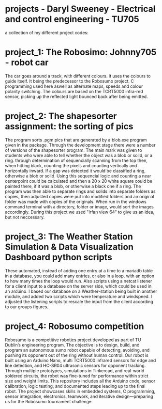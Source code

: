 # projects - Daryl Sweeney - Electrical and control engineering - TU705
a collection of my different project codes:
# project_1: The Robosimo: Johnny705 - robot car
The car goes around a track, with different colours. It uses the colours to guide itself. It being the predecessor to the Robosumo project.
C programming used here aswell as alternate maps, speeds and colour polarity switching. The colours are based on the TCRT5000 infra-red sensor,
picking up the reflected light bounced back after being emitted.
# project_2: The shapesorter assignment: the sorting of pics
The program sorts .pgm pics that are generated by a blob.exe program given in the package. Through the development stage there were a number of
versions of the shapesorter program. The main mark was given to students who were able to tell whether the object was a blob or solid, or a ring.
through determination of sequencially scanning from the top then, when hitting black, counting the pixels and counting vertically and horizontally inward. If a
gap was detected it would be classified a ring, otherwise a blob or solid. Using this sequencial logic and counting a near centerpoint could be calculated and 
then a 20 x 20 white square could be painted there, if it was a blob, or otherwise a black one if a ring. The program was then able to separate rings and solids into separate folders as copies, then
adjusted copies were put into modified folders and an original folder was made with copies of the originals. When run in the windows command terminal with a directory, folder or image,
would sort the images accordingly. During this project we used "Irfan view 64" to give us an idea, but not neccessary.
# project_3: The Weather Station Simulation & Data Visualization Dashboard python scripts
These automated, instead of adding one entry at a time to a mariadb table in a database, you could add many entries, or also in a loop, with an option to how many times the loop would run.
Also scripts using a netcat listener for a client input to a database on the server side, which could be used in an arduino. I based our database on a Weather-station being built in another module,
and added two scripts which were temperature and windspeed. I adjusted the listening scripts to rescale the input from the client according to our groups figures.
# project_4: Robosumo competition
Robosumo is a competitive robotics project developed as part of TU Dublin’s engineering program. The objective is to design, build, and program an autonomous sumo robot capable of detecting, avoiding, and pushing its opponent out of the ring without human control. Our robot is built using an Arduino Nano, multi TCRT5000 infrared sensors for edge and line detection, and HC-SR04 ultrasonic sensors for opponent tracking. Through multiple prototypes, simulations in Tinkercad, and real-world soldered circuits, the robot was fine-tuned for performance within strict size and weight limits. This repository includes all the Arduino code, sensor calibration, logic testing, and documented steps leading up to the final robot. The project showcases skills in embedded systems, C programming, sensor integration, electronics, teamwork, and iterative design—preparing us for the Robosumo tournament challenge.


